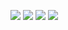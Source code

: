 ![](http://i1.piimg.com/567571/e599753f9c9f024d.jpg)
![](http://i1.piimg.com/567571/e54e83ddb98ca3ee.jpg)
![](http://i1.piimg.com/567571/27a399e67c1a27a1.jpg)
![](http://i1.piimg.com/567571/27a399e67c1a27a1.jpg)
